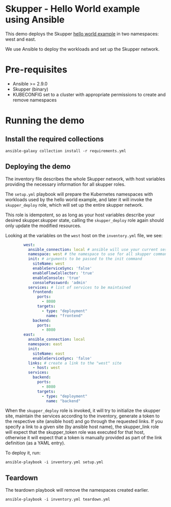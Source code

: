 # Skupper - Hello World example using Ansible

This demo deploys the Skupper [hello world example](https://github.com/skupperproject/skupper-example-hello-world)
in two namespaces: west and east. 

We use Ansible to deploy the workloads and set up the Skupper network.

# Pre-requisites

* Ansible >= 2.9.0
* Skupper (binary)
* KUBECONFIG set to a cluster with appropriate permissions to create and remove namespaces

# Running the demo

## Install the required collections

```
ansible-galaxy collection install -r requirements.yml
```

## Deploying the demo

The inventory file describes the whole Skupper network, with host variables
providing the necessary information for all skupper roles.

The `setup.yml` playbook will prepare the Kubernetes namespaces with
workloads used by the hello world example, and later it will invoke the
`skupper_deploy` role, which will set up the entire skupper network.

This role is idempotent, so as long as your host variables describe your desired
skupper.skupper state, calling the `skupper_deploy` role again should only update the
modified resources.

Looking at the variables on the `west` host on the `inventory.yml` file, we see:

```yaml
        west:
          ansible_connection: local # ansible will use your current session
          namespace: west # the namespace to use for all skupper commands
          init: # arguments to be passed to the init command
            siteName: west
            enableServiceSync: 'false'
            enableFlowCollector: 'true'
            enableConsole: 'true'
            consolePassword: 'admin'
          services: # list of services to be maintained
            frontend:
              ports:
                - 8080
              targets:
                - type: "deployment"
                  name: "frontend"
            backend:
              ports:
                - 8080
        east:
          ansible_connection: local
          namespace: east
          init:
            siteName: east
            enableServiceSync: 'false'
          links: # create a link to the "west" site
            - host: west
          services:
            backend:
              ports:
                - 8080
              targets:
                - type: "deployment"
                  name: "backend"
```

When the `skupper_deploy` role is invoked, it will try to initialize the skupper site,
maintain the services according to the inventory, generate a token to the respective site (ansible host)
and go through the requested links. If you specify a link to a given site (by ansible host name), the skupper_link
role will expect that the skupper_token role was executed for that host, otherwise it will expect that a token is
manually provided as part of the link definition (as a YAML entry).

To deploy it, run:

```
ansible-playbook -i inventory.yml setup.yml
```

## Teardown

The teardown playbook will remove the namespaces created earlier.

```
ansible-playbook -i inventory.yml teardown.yml
```
